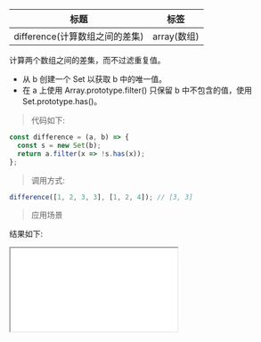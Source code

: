 | 标题                           | 标签        |
| ------------------------------ | ----------- |
| difference(计算数组之间的差集) | array(数组) |

计算两个数组之间的差集，而不过滤重复值。

- 从 b 创建一个 Set 以获取 b 中的唯一值。
- 在 a 上使用 Array.prototype.filter() 只保留 b 中不包含的值，使用 Set.prototype.has()。

> 代码如下:

```js
const difference = (a, b) => {
  const s = new Set(b);
  return a.filter(x => !s.has(x));
};
```

> 调用方式:

```js
difference([1, 2, 3, 3], [1, 2, 4]); // [3, 3]
```

> 应用场景

<div class="code-editor" data-url="codes/javascript/html/difference.html" data-language="html"></div>

结果如下:

<iframe src="codes/javascript/html/difference.html"></iframe>
